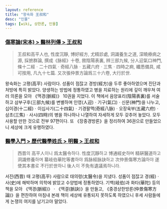 ```yaml
---
layout: reference
title: "왕숙화 王叔和"
desc: "인물"
tags: [wiki, 상한론, 인물]
---
```


### [傷寒論(宋本) > 醫林列傳 > 王叔和]()

> 王叔和高平人也, 性度沉靜, 博好經方, 尤精診處, 洞識養生之道, 深曉療病之源, 採摭群論, 撰成《脉經》十卷, 敘陰陽表裏, 辨三部九候, 分人迎氣口神門, 條十二經ㆍ二十四氣ㆍ奇經八脉ㆍ五藏六府ㆍ三焦ㆍ四時之痾, 纖悉備具, 咸可按用, 凡九十七篇. 又次張仲景方論爲三十六卷, 大行於世.

왕숙화는 고평(高平) 사람이다. 성품이 점잖고 경방(經方)을 두루 좋아하였으며 진단과 처방에 특히 밝았다. 양생하는 방법에 정통하였고 병을 치료하는 원리에 깊이 깨우쳐 여러 의론을 모아 《맥경(脈經)》 10권을 지었다. 이 책에서 음양표리(陰陽表裏)를 서술하고 삼부구후(三部九候)를 변별하며 인영(人迎)ㆍ기구(氣口)ㆍ신문(神門)을 나누고, 십이경(十二經)ㆍ이십사기(二十四氣)ㆍ기경팔맥(奇經八脉)ㆍ오장육부(五藏六府)ㆍ삼초(三焦)ㆍ사시(四時)의 병을 하나하나 나열하여 자세하게 모두 갖추어 놓았다. 모두 사용할 만한 것으로 전부 97편이다. 또 《장중경방론》을 정리하여 36권으로 만들었으니 세상에 크게 유행하였다.

### [醫學入門 > 歷代醫學姓氏 > 明醫 > 王叔和](https://mediclassics.kr/books/171/volume/1/#content_200)

> 西晋의 高平人이니 爲太醫令하다. 性度沉靜하고 博通經史하며 精硏醫道하고 洞識修養하며 纂岐伯華陀等書하야 爲脉經脉訣하고 次仲景傷寒方論하야 遂使其本書로 不行於世하니 後人이 不免有遺議焉하니라.

서진(西晋) 때 고평(高平) 사람으로 태의령(太醫令)을 지냈다. 성품이 점잖고 경(經)ㆍ사(史)에 해박하며 의학에 밝았고 수양법에 정통하였다. 기백(岐伯)과 화타(華陀) 등의 책을 모아 《맥경(脈經)》ㆍ《맥결(脈訣)》을 만들고, 《중경상한방론(仲景傷寒方論)》을 편찬하여 마침내 본래 책이 세상에 유통되지 못하도록 하였으니 후세 사람들에게 논쟁의 여지를 남기고야 말았다.
